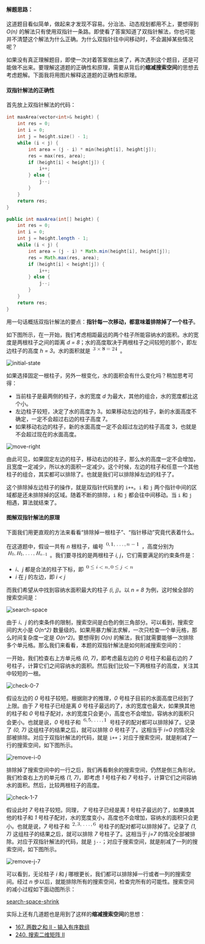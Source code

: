 #### 解题思路：
这道题目看似简单，做起来才发现不容易。分治法、动态规划都用不上，要想得到 *O(n)* 的解法只有使用双指针一条路。即使看了答案知道了双指针解法，你也可能并不清楚这个解法为什么正确。为什么双指针往中间移动时，不会漏掉某些情况呢？

如果没有真正理解题目，即使一次对着答案做出来了，再次遇到这个题目，还是可能做不出来。要理解这道题的正确性和原理，需要从背后的**缩减搜索空间**的思想去考虑题解。下面我将用图片解释这道题的正确性和原理。

#### 双指针解法的正确性

首先放上双指针解法的代码：

```C++ []
int maxArea(vector<int>& height) {
    int res = 0;
    int i = 0;
    int j = height.size() - 1;
    while (i < j) {
        int area = (j - i) * min(height[i], height[j]);
        res = max(res, area);
        if (height[i] < height[j]) {
            i++;
        } else {
            j--;
        }
    }
    return res;
}
```

```Java []
public int maxArea(int[] height) {
    int res = 0;
    int i = 0;
    int j = height.length - 1;
    while (i < j) {
        int area = (j - i) * Math.min(height[i], height[j]);
        res = Math.max(res, area);
        if (height[i] < height[j]) {
            i++;
        } else {
            j--;
        }
    }
    return res;
}
```

用一句话概括双指针解法的要点：**指针每一次移动，都意味着排除掉了一个柱子**。

如下图所示，在一开始，我们考虑相距最远的两个柱子所能容纳水的面积。水的宽度是两根柱子之间的距离 *d = 8*；水的高度取决于两根柱子之间较短的那个，即左边柱子的高度 *h = 3*。水的面积就是 ![3\times8=24 ](./p__3_times_8_=_24_.png) 。

![initial-state](https://pic.leetcode-cn.com/9341a245384b77afda31ed8b4040d7a382be107a2d22c0e1fc2652a21707cf8c.jpg)

如果选择固定一根柱子，另外一根变化，水的面积会有什么变化吗？稍加思考可得：

+ 当前柱子是最两侧的柱子，水的宽度 *d* 为最大，其他的组合，水的宽度都比这个小。
+ 左边柱子较短，决定了水的高度为 3。如果移动左边的柱子，新的水面高度不确定，一定不会超过右边的柱子高度 7。
+ 如果移动右边的柱子，新的水面高度一定不会超过左边的柱子高度 3，也就是不会超过现在的水面高度。

![move-right](https://pic.leetcode-cn.com/2bce7d990e22f03d74cc1c566023f18f6f739a559d14b01cee154b67b2ae781b.jpg)

由此可见，如果固定左边的柱子，移动右边的柱子，那么水的高度一定不会增加，且宽度一定减少，所以水的面积一定减少。这个时候，左边的柱子和任意一个其他柱子的组合，其实都可以排除了。也就是我们可以排除掉左边的柱子了。

这个排除掉左边柱子的操作，就是双指针代码里的 `i++`。`i` 和 `j` 两个指针中间的区域都是还未排除掉的区域。随着不断的排除，`i` 和 `j` 都会往中间移动。当 `i` 和 `j` 相遇，算法就结束了。

#### 图解双指针解法的原理

下面我们用更直观的方法来看看“排除掉一根柱子”、“指针移动”究竟代表着什么。 

在这道题中，假设一共有 *n* 根柱子，编号 ![0,1,\dots,n-1 ](./p__0,_1,_dots,_n-1_.png) ，高度分别为 ![H_0,H_1,\dots,H_{n-1} ](./p__H_0,_H_1,_dots,_H_{n-1}_.png) 。我们要寻找的是两根柱子 *i, j*，它们需要满足的约束条件是：

+ *i*、*j* 都是合法的柱子下标，即 ![0\lei<n,0\lej<n ](./p__0_le_i___n,_0_le_j___n_.png) 
+ *i* 在 *j* 的左边，即 *i < j*

而我们希望从中找到容纳水面积最大的柱子 *(i, j)*。以 *n = 8* 为例，这时候全部的搜索空间是：

![search-space](https://pic.leetcode-cn.com/bbca2fea8e093fef61ecfe822e2668646a24f8bbc7a7a8f10eb0428ead6b1893.jpg)

由于 *i*、*j* 的约束条件的限制，搜索空间是白色的倒三角部分。可以看到，搜索空间的大小是 *O(n^2)* 数量级的。如果用暴力解法求解，一次只检查一个单元格，那么时间复杂度一定是 *O(n^2)*。要想得到 *O(n)* 的解法，我们就需要能够一次排除多个单元格。那么我们来看看，本题的双指针解法是如何削减搜索空间的：

一开始，我们检查右上方单元格 *(0, 7)*，即考虑最左边的 *0* 号柱子和最右边的 *7* 号柱子，计算它们之间容纳水的面积。然后我们比较一下两根柱子的高度，关注其中较短的一根。

![check-0-7](https://pic.leetcode-cn.com/6237e665691939c321d2e0362b46af86c65a26f2da358ee441a96a4928270597.jpg)

假设左边的 *0* 号柱子较短。根据刚才的推理，*0* 号柱子目前的水面高度已经到了上限。由于 *7* 号柱子已经是离 *0* 号柱子最远的了，水的宽度也最大，如果换其他的柱子和 *0* 号柱子配对，水的宽度只会更小，高度也不会增加，容纳水的面积只会更小。也就是说，*0* 号柱子和 ![6,5,\dots,1 ](./p__6,_5,_dots,_1_.png)  号柱子的配对都可以排除掉了。记录了 *(0, 7)* 这组柱子的结果之后，就可以排除 *0* 号柱子了。这相当于 *i=0* 的情况全部被排除。对应于双指针解法的代码，就是 `i++`；对应于搜索空间，就是削减了一行的搜索空间，如下图所示。

![remove-i-0](https://pic.leetcode-cn.com/6196f179edd049fd38dcbc2a6301c055d83f253863777d7e76d5061fe35abab0.jpg)

排除掉了搜索空间中的一行之后，我们再看剩余的搜索空间，仍然是倒三角形状。我们检查右上方的单元格 *(1, 7)*，即考虑 *1* 号柱子和 *7* 号柱子，计算它们之间容纳水的面积。然后，比较两根柱子的高度。

![check-1-7](https://pic.leetcode-cn.com/ca441e528ec9ece8f38f7c213633e3d871da8e8c3083740ce06723c97329c02f.jpg)

假设此时 *7* 号柱子较短。同理， *7* 号柱子已经是离 *1* 号柱子最远的了，如果换其他的柱子和 *1* 号柱子配对，水的宽度变小，高度也不会增加，容纳水的面积只会更小。也就是说，*7* 号柱子和 ![2,3,\dots,6 ](./p__2,_3,_dots,_6_.png)  号柱子的配对都可以排除掉了。记录了 *(1, 7)* 这组柱子的结果之后，就可以排除 *7* 号柱子了。这相当于 *j=7* 的情况全部被排除。对应于双指针解法的代码，就是 `j--`；对应于搜索空间，就是削减了一列的搜索空间，如下图所示。

![remove-j-7](https://pic.leetcode-cn.com/5dad5576ae8bf50f0288eb690f8bade47967b1cc6754175db777369aac8a6c11.jpg)

可以看到，无论柱子 *i* 和 *j* 哪根更长，我们都可以排除掉一行或者一列的搜索空间。经过 *n* 步以后，就能排除所有的搜索空间，检查完所有的可能性。搜索空间的减小过程如下面动图所示：

 [search-space-shrink](https://pic.leetcode-cn.com/48fa92510ccbc963d7e49da6a2d7302ebf42233345522a42df435df18bc42fa4.gif)

实际上还有几道题也是用到了这样的**缩减搜索空间**的思想：

+ [167. 两数之和 II - 输入有序数组](https://leetcode-cn.com/problems/two-sum-ii-input-array-is-sorted/)
+ [240. 搜索二维矩阵 II](https://leetcode-cn.com/problems/search-a-2d-matrix-ii/)